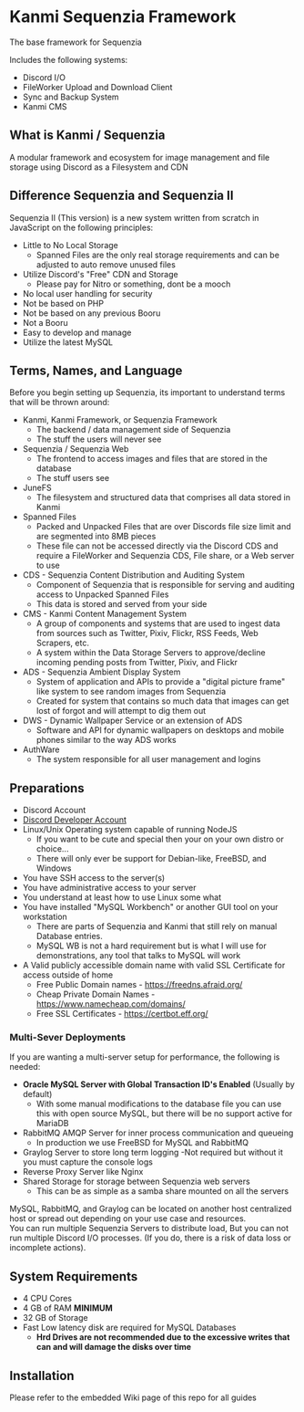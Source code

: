 # Kanmi Sequenzia Framework

The base framework for Sequenzia

Includes the following systems:
* Discord I/O
* FileWorker Upload and Download Client
* Sync and Backup System
* Kanmi CMS

## What is Kanmi / Sequenzia
A modular framework and ecosystem for image management and file storage using Discord as a Filesystem and CDN<br>

## Difference Sequenzia and Sequenzia II
Sequenzia II (This version) is a new system written from scratch in JavaScript on the following principles:
* Little to No Local Storage
  - Spanned Files are the only real storage requirements and can be adjusted to auto remove unused files
* Utilize Discord's "Free" CDN and Storage
  - Please pay for Nitro or something, dont be a mooch
* No local user handling for security
* Not be based on PHP
* Not be based on any previous Booru
* Not a Booru
* Easy to develop and manage
* Utilize the latest MySQL

## Terms, Names, and Language
Before you begin setting up Sequenzia, its important to understand terms that will be thrown around:<br/>
* Kanmi, Kanmi Framework, or Sequenzia Framework
  - The backend / data management side of Sequenzia
  - The stuff the users will never see
* Sequenzia / Sequenzia Web
  - The frontend to access images and files that are stored in the database
  - The stuff users see
* JuneFS
  - The filesystem and structured data that comprises all data stored in Kanmi
* Spanned Files
  - Packed and Unpacked Files that are over Discords file size limit and are segmented into 8MB pieces
  - These file can not be accessed directly via the Discord CDS and require a FileWorker and Sequenzia CDS, File share, or a Web server to use
* CDS - Sequenzia Content Distribution and Auditing System
  - Component of Sequenzia that is responsible for serving and auditing access to Unpacked Spanned Files
  - This data is stored and served from your side
* CMS - Kanmi Content Management System
  - A group of components and systems that are used to ingest data from sources such as Twitter, Pixiv, Flickr, RSS Feeds, Web Scrapers, etc.
  - A system within the Data Storage Servers to approve/decline incoming pending posts from Twitter, Pixiv, and Flickr
* ADS - Sequenzia Ambient Display System
  - System of application and APIs to provide a "digital picture frame" like system to see random images from Sequenzia
  - Created for system that contains so much data that images can get lost of forgot and will attempt to dig them out
* DWS - Dynamic Wallpaper Service or an extension of ADS
  - Software and API for dynamic wallpapers on desktops and mobile phones similar to the way ADS works
* AuthWare
  - The system responsible for all user management and logins

## Preparations
* Discord Account
* [Discord Developer Account](https://ptb.discord.com/developers/)
* Linux/Unix Operating system capable of running NodeJS
  - If you want to be cute and special then your on your own distro or choice...
  - There will only ever be support for Debian-like, FreeBSD, and Windows
* You have SSH access to the server(s)
* You have administrative access to your server
* You understand at least how to use Linux some what
* You have installed "MySQL Workbench" or another GUI tool on your workstation
  - There are parts of Sequenzia and Kanmi that still rely on manual Database entries.
  - MySQL WB is not a hard requirement but is what I will use for demonstrations, any tool that talks to MySQL will work
* A Valid publicly accessible domain name with valid SSL Certificate for access outside of home
  - Free Public Domain names - https://freedns.afraid.org/
  - Cheap Private Domain Names - https://www.namecheap.com/domains/
  - Free SSL Certificates - https://certbot.eff.org/

### Multi-Sever Deployments
If you are wanting a multi-server setup for performance, the following is needed:
* **Oracle MySQL Server with Global Transaction ID's Enabled** (Usually by default)
  - With some manual modifications to the database file you can use this with open source MySQL, but there will be no support active for MariaDB
* RabbitMQ AMQP Server for inner process communication and queueing
  - In production we use FreeBSD for MySQL and RabbitMQ
* Graylog Server to store long term logging
  -Not required but without it you must capture the console logs
* Reverse Proxy Server like Nginx
* Shared Storage for storage between Sequenzia web servers
  - This can be as simple as a samba share mounted on all the servers

MySQL, RabbitMQ, and Graylog can be located on another host centralized host or spread out depending on your use case and resources.<br/>
You can run multiple Sequenzia Servers to distribute load, But you can not run multiple Discord I/O processes. (If you do, there is a risk of data loss or incomplete actions).<br/>

## System Requirements
* 4 CPU Cores
* 4 GB of RAM **MINIMUM**
* 32 GB of Storage
* Fast Low latency disk are required for MySQL Databases
  - **Hrd Drives are not recommended due to the excessive writes that can and will damage the disks over time**

## Installation
Please refer to the embedded Wiki page of this repo for all guides